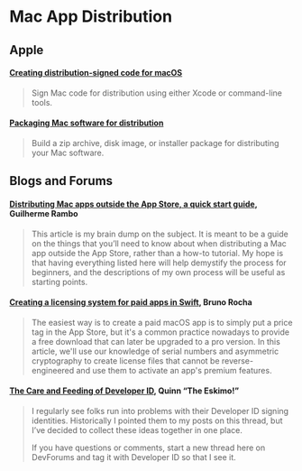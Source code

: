 # Mac App Distribution

## Apple

#### [Creating distribution-signed code for macOS](https://developer.apple.com/documentation/xcode/creating-distribution-signed-code-for-the-mac)

> Sign Mac code for distribution using either Xcode or command-line tools.

#### [Packaging Mac software for distribution](https://developer.apple.com/documentation/xcode/packaging-mac-software-for-distribution)

> Build a zip archive, disk image, or installer package for distributing your Mac software.

## Blogs and Forums

#### [Distributing Mac apps outside the App Store, a quick start guide](https://rambo.codes/posts/2021-01-08-distributing-mac-apps-outside-the-app-store), Guilherme Rambo

> This article is my brain dump on the subject. It is meant to be a guide on the things that you’ll need to know about when distributing a Mac app outside the App Store, rather than a how-to tutorial. My hope is that having everything listed here will help demystify the process for beginners, and the descriptions of my own process will be useful as starting points.

#### [Creating a licensing system for paid apps in Swift](https://swiftrocks.com/creating-a-license-system-for-paid-apps-in-swift.html), Bruno Rocha

> The easiest way is to create a paid macOS app is to simply put a price tag in the App Store, but it's a common practice nowadays to provide a free download that can later be upgraded to a pro version. In this article, we'll use our knowledge of serial numbers and asymmetric cryptography to create license files that cannot be reverse-engineered and use them to activate an app's premium features.

#### [The Care and Feeding of Developer ID](https://developer.apple.com/forums/thread/732320), Quinn “The Eskimo!”

> I regularly see folks run into problems with their Developer ID signing identities. Historically I pointed them to my posts on this thread, but I’ve decided to collect these ideas together in one place.
> 
> If you have questions or comments, start a new thread here on DevForums and tag it with Developer ID so that I see it.
